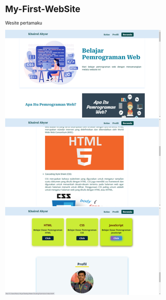 # My-First-WebSite
Wesite pertamaku

![](https://github.com/KhairulAhyar22/My-First-WebSite/blob/master/asset/Screnshoot/Screenshot%20(457).png)
![](https://github.com/KhairulAhyar22/My-First-WebSite/blob/master/asset/Screnshoot/Screenshot%20(458).png)
![](https://github.com/KhairulAhyar22/My-First-WebSite/blob/master/asset/Screnshoot/Screenshot%20(459).png)
